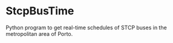 # StcpBusTime
Python program to get real-time schedules of STCP buses in the metropolitan area of Porto.

